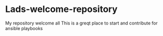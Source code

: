 # Lads-welcome-repository
My repository welcome all
This is a greqt place to start and contribute for ansible playbooks

